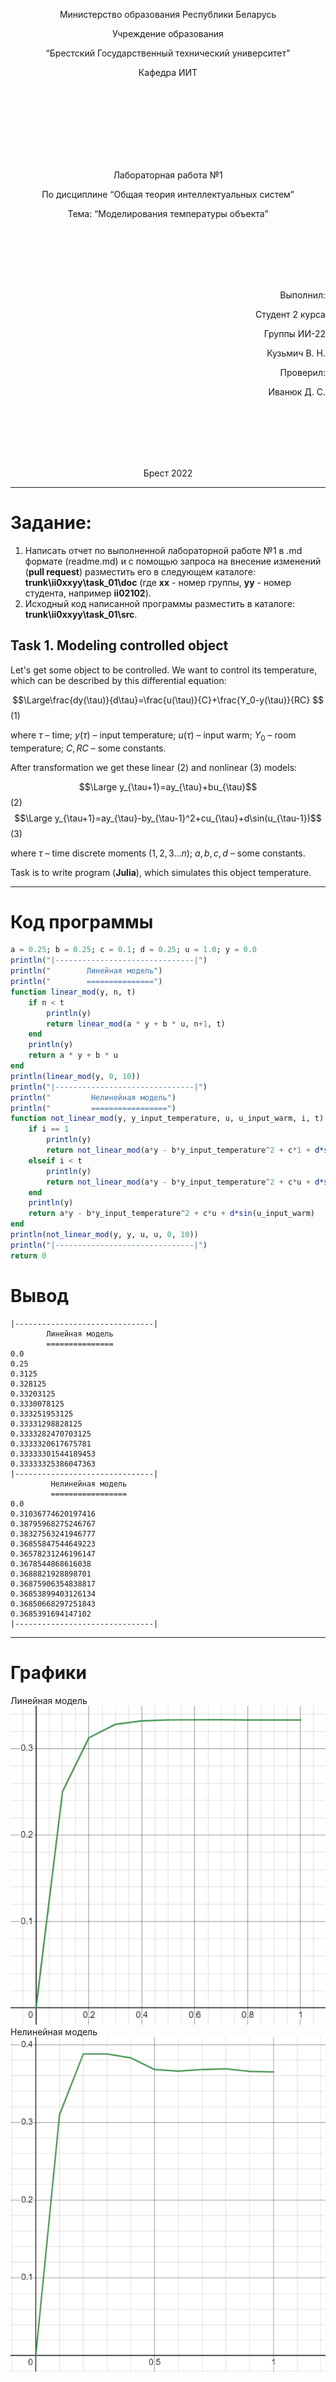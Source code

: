 <p align="center"> Министерство образования Республики Беларусь</p>
<p align="center">Учреждение образования</p>
<p align="center">“Брестский Государственный технический университет”</p>
<p align="center">Кафедра ИИТ</p>
<br><br><br><br><br><br><br>
<p align="center">Лабораторная работа №1</p>
<p align="center">По дисциплине “Общая теория интеллектуальных систем”</p>
<p align="center">Тема: “Моделирования температуры объекта”</p>
<br><br><br><br><br>
<p align="right">Выполнил:</p>
<p align="right">Студент 2 курса</p>
<p align="right">Группы ИИ-22</p>
<p align="right">Кузьмич В. Н.</p>
<p align="right">Проверил:</p>
<p align="right">Иванюк Д. С.</p>
<br><br><br><br><br>
<p align="center">Брест 2022</p>


---
# Задание: #
1. Написать отчет по выполненной лабораторной работе №1 в .md формате (readme.md) и с помощью запроса на внесение изменений (**pull request**) разместить его в следующем каталоге: **trunk\ii0xxyy\task_01\doc** (где **xx** - номер группы, **yy** - номер студента, например **ii02102**).
2. Исходный код написанной программы разместить в каталоге: **trunk\ii0xxyy\task_01\src**.

## Task 1. Modeling controlled object ##
Let's get some object to be controlled. We want to control its temperature, which can be described by this differential equation:

$$\Large\frac{dy(\tau)}{d\tau}=\frac{u(\tau)}{C}+\frac{Y_0-y(\tau)}{RC} $$ (1)

where $\tau$ – time; $y(\tau)$ – input temperature; $u(\tau)$ – input warm; $Y_0$ – room temperature; $C,RC$ – some constants.

After transformation we get these linear (2) and nonlinear (3) models:

$$\Large y_{\tau+1}=ay_{\tau}+bu_{\tau}$$ (2)
$$\Large y_{\tau+1}=ay_{\tau}-by_{\tau-1}^2+cu_{\tau}+d\sin(u_{\tau-1})$$ (3)

where $\tau$ – time discrete moments ($1,2,3{\dots}n$); $a,b,c,d$ – some constants.

Task is to write program (**Julia**), which simulates this object temperature.


---
# Код программы #
```julia
a = 0.25; b = 0.25; c = 0.1; d = 0.25; u = 1.0; y = 0.0
println("|-------------------------------|")
println("        Линейная модель")
println("        ===============")
function linear_mod(y, n, t)
    if n < t
        println(y)
        return linear_mod(a * y + b * u, n+1, t)
    end
    println(y)
    return a * y + b * u
end
println(linear_mod(y, 0, 10))
println("|-------------------------------|")
println("         Нелинейная модель")
println("         =================")
function not_linear_mod(y, y_input_temperature, u, u_input_warm, i, t)
    if i == 1
        println(y)
        return not_linear_mod(a*y - b*y_input_temperature^2 + c*1 + d*sin(1), y, u, u, i + 1, t)
    elseif i < t
        println(y)
        return not_linear_mod(a*y - b*y_input_temperature^2 + c*u + d*sin(u_input_warm), y, u, u, i + 1, t)
    end
    println(y)
    return a*y - b*y_input_temperature^2 + c*u + d*sin(u_input_warm)
end
println(not_linear_mod(y, y, u, u, 0, 10))
println("|-------------------------------|")
return 0
```

# Вывод #
```
|-------------------------------|
        Линейная модель
        ===============
0.0
0.25
0.3125
0.328125
0.33203125
0.3330078125
0.333251953125
0.33331298828125
0.3333282470703125
0.3333320617675781
0.33333301544189453
0.33333325386047363
|-------------------------------|
         Нелинейная модель
         =================
0.0
0.31036774620197416
0.38795968275246767
0.38327563241946777
0.36855847544649223
0.36578231246196147
0.3678544868616038
0.3688821928898701
0.36875906354838817
0.36853899403126134
0.36850668297251843
0.3685391694147102
|-------------------------------|
```
---
# Графики #
Линейная модель
![Линейная](images/linear.png)
Нелинейная модель
![Нелинейная](images/nonlinear.png)
